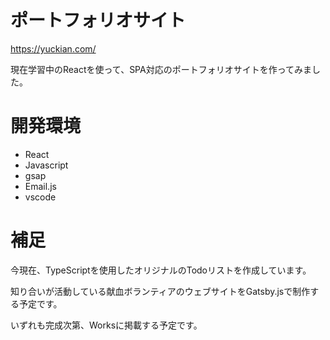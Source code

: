 # ポートフォリオサイト

https://yuckian.com/

現在学習中のReactを使って、SPA対応のポートフォリオサイトを作ってみました。



# 開発環境

- React
- Javascript
- gsap
- Email.js
- vscode

# 補足

今現在、TypeScriptを使用したオリジナルのTodoリストを作成しています。

知り合いが活動している献血ボランティアのウェブサイトをGatsby.jsで制作する予定です。

いずれも完成次第、Worksに掲載する予定です。
